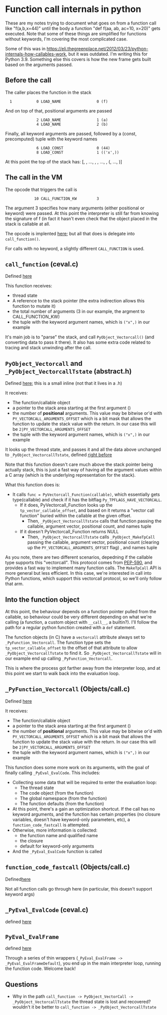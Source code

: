 # Function call internals in python

These are my notes trying to document what goes on from a function call like "f(a,b,x=44)" until the body a function "def f(aa, ab, ac=10, x=20)" gets executed.
Note that some of these things are simplified for functions without keywords, I'm covering the most complicated case.

Some of this was in https://eli.thegreenplace.net/2012/03/23/python-internals-how-callables-work, but it was outdated. I'm writing this for Python 3.9.
Something else this covers is how the new frame gets built based on the arguments passed.

## Before the call

The caller places the function in the stack

```
  1           0 LOAD_NAME                0 (f)
```

And on top of that, positional arguments are passed

```
              2 LOAD_NAME                1 (a)
              4 LOAD_NAME                2 (b)
```

Finally, all keyword arguments are passed, followed by a (const, precomputed) tuple with the keyword names

```
              6 LOAD_CONST               0 (44)
              8 LOAD_CONST               1 (('x',))
```

At this point the top of the stack has: [<function>, <arg1>, ..., <argn>, <kwarg1>, ..., <kwargm>, (<kwname1>, ..., <kwnamem>)]

## The call in the VM

The opcode that triggers the call is 

```
             10 CALL_FUNCTION_KW         3
```

The argument 3 specifies how many arguments (either positional or keyword) were passed. At this point the interpreter is still far from knowing the signature of f
(in fact it hasn't even check that the <function> object placed in the stack is callable at all.

The opcode is implented [here](https://github.com/python/cpython/blob/3.9/Python/ceval.c#L3527); but all that does is delegate into `call_function()`.

For calls with no keyword, a slightly different `CALL_FUNCTION` is used.

## `call_function` (ceval.c)

Defined [here](https://github.com/python/cpython/blob/3.9/Python/ceval.c#L5059)

This function receives:
* thread state
* A reference to the stack pointer (the extra indirection allows this function to mutate it)
* the total number of arguments (3 in our example, the argment to CALL_FUNCTION_KW)
* the tuple with the keyword argument names, which is  `("x",)` in our example

It's main job is to "parse" the stack, and call `PyObject_Vectorcall()` (and converting data to pass it there). It also has some extra code related to tracing and stack unwinding after the call.

## `PyObject_Vectorcall` and `_PyObject_VectorcallTstate` (abstract.h)

Defined [here](https://github.com/python/cpython/blob/3.9/Include/cpython/abstract.h#L122); this is a small inline (not that it lives in a .h)

It receives:
* The function/callable object
* a pointer to the stack area starting at the first argument (<argument1>)
* the number of **positional** arguments. This value may be bitwise or'd with `PY_VECTORCALL_ARGUMENTS_OFFSET` which is a bit
  mask that allows the function to update the stack value with the return. In our case this will be `2|PY_VECTORCALL_ARGUMENTS_OFFSET`
* the tuple with the keyword argument names, which is `("x",)` in our example

It looks up the thread state, and passes it and all the data above unchanged to `_PyObject_VectorcallTstate`, defined [right before](https://github.com/python/cpython/blob/3.9/Include/cpython/abstract.h#L84)

Note that this function doesn't care much above the stack pointer being actually stack, this is just a fast way of having all the argument
values within a C array (which is the underlying representation for the stack).

What this function does is:

* It calls `func = PyVectorcall_Function(callable)`, which essentially gets type(callable) and check if it has the bitflag `Py_TPFLAGS_HAVE_VECTORCALL`.
  * If it does, PyVectorcall_Function looks up the `tp_vector_callable_offset`, and based on it returns a "vector call function" buried within the callable at the given offset.
    * Then, `_PyObject_VectorcallTstate` calls that function passing the callable, argument vector, positional count, and names tuple
  * If it doesn't PyVectorcall_Function returns NULL
    * Then, `_PyObject_VectorcallTstate` calls `_PyObject_MakeTpCall` passing the callable, argument vector, positional count (clearing up the `PY_VECTORCALL_ARGUMENTS_OFFSET` flag) , and names tuple

As you note, there are two different scenarios, depedning if the callable type supports this "vectorcall". This protocol comes
from [PEP-590](https://www.python.org/dev/peps/pep-0590/), and provides a fast way to implement many function calls.
The `MakeTpCall` API is more general but less efficient. In this case, we're interested in call into Python functions, which support this vectorcall protocol,
so we'll only follow that arm.

## Into the function object

At this point, the behaviour depends on a function pointer pulled from the callable, so behaviour could be very different depending on what we're calling
(a function, a custom object with `__call__`, a builtin?). I'll follow the path for a regular python function created with a `def` statement.

The function objects (in C) have a `vectorcall` attribute always set to `_PyFunction_Vectorcall`. The function type sets the
`tp_vector_callable_offset` to the offset of that attribute to allow `_PyObject_VectorcallTstate` to find it. So `_PyObject_VectorcallTstate` will in our
example end up calling `_PyFunction_Vectorcall`.

This is where the process got farther away from the interpreter loop, and at this point we start to walk back into the evaluation loop.

## `_PyFunction_Vectorcall` (Objects/call.c)

Defined [here](https://github.com/python/cpython/blob/3.9/Objects/call.c#L345)

It receives:
* The function/callable object
* a pointer to the stack area starting at the first argument (<argument1>)
* the number of **positional** arguments. This value may be bitwise or'd with `PY_VECTORCALL_ARGUMENTS_OFFSET` which is a bit
  mask that allows the function to update the stack value with the return. In our case this will be `2|PY_VECTORCALL_ARGUMENTS_OFFSET`
* the tuple with the keyword argument names, which is `("x",)` in our example

This function does some more work on its arguments, with the goal of finally calling `_PyEval_EvalCode`. This includes:

* Collecting some data that will be required to enter the evaluation loop:
  * The thread state
  * The code object (from the function)
  * The global namespace (from the function)
  * The function defaults (from the function)
* At this point, there's a gain an optimization shortcut. If the call has no keyword arguments, and the function has certain properties 
  (no closure variables, doesn't have keyword-only parameters, etc), a `function_code_fastcall` is attempted.
* Otherwise, more information is collected:
  * the function name and qualified name
  * the closure
  * default for keyword-only arguments
* And the `_PyEval_EvalCode` function is called

## `function_code_fastcall` (Objects/call.c)

Defined[here](https://github.com/python/cpython/blob/3.9/Objects/call.c#L307)

Not all function calls go through here (in particular, this doesn't support keyword args)

## `_PyEval_EvalCode` (ceval.c)

defined [here](https://github.com/python/cpython/blob/3.9/Python/ceval.c#L4069)

## `PyEval_EvalFrame`

defined [here](https://github.com/python/cpython/blob/3.9/Python/ceval.c#L838)

Through a series of thin wrappers (`_PyEval_EvalFrame -> _PyEval_EvalFrameDefault`), you end up in the main interpreter loop, running the function code. Welcome back!

## Questions

* Why in the path `call_function -> PyObject_VectorCall -> _PyObject_VectorcallTstate` the thread state is lost and recovered? wouldn't it be better to `call_function -> _PyObject_VectorcallTstate`
